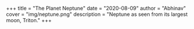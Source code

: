 +++
title = "The Planet Neptune"
date = "2020-08-09"
author = "Abhinav"
cover = "img/neptune.png"
description = "Neptune as seen from its largest moon, Triton."
+++

